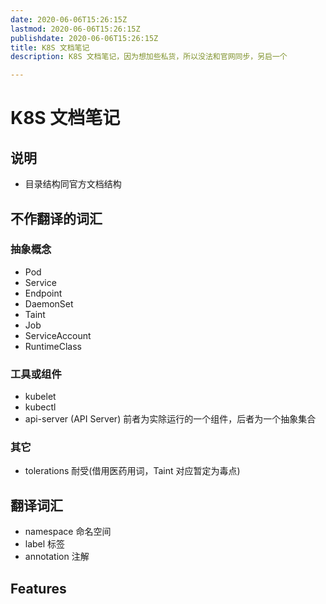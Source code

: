 ```yaml
---
date: 2020-06-06T15:26:15Z
lastmod: 2020-06-06T15:26:15Z
publishdate: 2020-06-06T15:26:15Z
title: K8S 文档笔记
description: K8S 文档笔记，因为想加些私货，所以没法和官网同步，另启一个

---
```


# K8S 文档笔记

## 说明

- 目录结构同官方文档结构

## 不作翻译的词汇

### 抽象概念

- Pod
- Service
- Endpoint
- DaemonSet
- Taint
- Job
- ServiceAccount
- RuntimeClass

### 工具或组件

- kubelet
- kubectl
- api-server (API Server) 前者为实除运行的一个组件，后者为一个抽象集合

### 其它

- tolerations 耐受(借用医药用词，Taint 对应暂定为毒点)

## 翻译词汇

- namespace 命名空间
- label 标签
- annotation 注解
## Features
